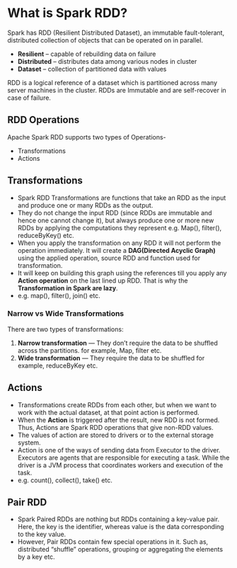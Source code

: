 # What is Spark RDD?
Spark has RDD (Resilient Distributed Dataset), an immutable fault-tolerant, distributed collection of objects that can be operated on in parallel.
* **Resilient** – capable of rebuilding data on failure
* **Distributed** – distributes data among various nodes in cluster
* **Dataset** – collection of partitioned data with values

RDD is a logical reference of a dataset which is partitioned across many server machines in the cluster. RDDs are Immutable and are self-recover in case of failure.

## RDD Operations
Apache Spark RDD supports two types of Operations-
* Transformations
* Actions

## Transformations
* Spark RDD Transformations are functions that take an RDD as the input and produce one or many RDDs as the output. 
* They do not change the input RDD (since RDDs are immutable and hence one cannot change it), but always produce one or more new RDDs by applying the computations they represent e.g. Map(), filter(), reduceByKey() etc. 
* When you apply the transformation on any RDD it will not perform the operation immediately. It will create a **DAG(Directed Acyclic Graph)** using the applied operation, source RDD and function used for transformation. 
* It will keep on building this graph using the references till you apply any **Action operation** on the last lined up RDD. That is why the **Transformation in Spark are lazy**.
* e.g. map(), filter(), join() etc.

### Narrow vs Wide Transformations
There are two types of transformations:
1. **Narrow transformation** — They don’t require the data to be shuffled across the partitions. for example, Map, filter etc.
2. **Wide transformation** — They require the data to be shuffled for example, reduceByKey etc.

## Actions
* Transformations create RDDs from each other, but when we want to work with the actual dataset, at that point action is performed. 
* When the **Action** is triggered after the result, new RDD is not formed. Thus, Actions are Spark RDD operations that give non-RDD values. 
* The values of action are stored to drivers or to the external storage system. 
* Action is one of the ways of sending data from Executor to the driver. Executors are agents that are responsible for executing a task. While the driver is a JVM process that coordinates workers and execution of the task.
* e.g. count(), collect(), take() etc.

## Pair RDD
* Spark Paired RDDs are nothing but RDDs containing a key-value pair. Here, the key is the identifier, whereas value is the data corresponding to the key value. 
* However, Pair RDDs contain few special operations in it. Such as, distributed “shuffle” operations, grouping or aggregating the elements by a key etc. 
